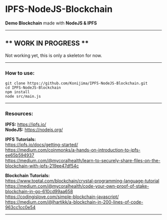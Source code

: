 # IPFS-NodeJS-Blockchain
**Demo Blockchain** made with **NodeJS & IPFS**  
  
  ***
  
## ** WORK IN PROGRESS **
Not working yet, this is only a skeleton for now.
  
  ***
  
### How to use:
`git clone https://github.com/Konijima/IPFS-NodeJS-Blockchain.git`  
`cd IPFS-NodeJS-Blockchain`  
`npm install`  
`node src/main.js`  
  
  ***
  
### Resources:
**IPFS:** https://ipfs.io/  
**NodeJS:** https://nodejs.org/  
  
**IPFS Tutorials:**  
https://ipfs.io/docs/getting-started/  
https://medium.com/coinmonks/a-hands-on-introduction-to-ipfs-ee65b594937  
https://medium.com/@mycoralhealth/learn-to-securely-share-files-on-the-blockchain-with-ipfs-219ee47df54c  
  
**Blockchain Tutorials:**  
https://www.toptal.com/blockchain/crystal-programming-language-tutorial  
https://medium.com/@mycoralhealth/code-your-own-proof-of-stake-blockchain-in-go-610cd99aa658  
https://codingislove.com/simple-blockchain-javascript/  
https://medium.com/@lhartikk/a-blockchain-in-200-lines-of-code-963cc1cc0e54  
  
  ***
  
